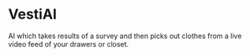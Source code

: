 # VestiAI
AI which takes results of a survey and then picks out clothes from a live video feed of your drawers or closet.
